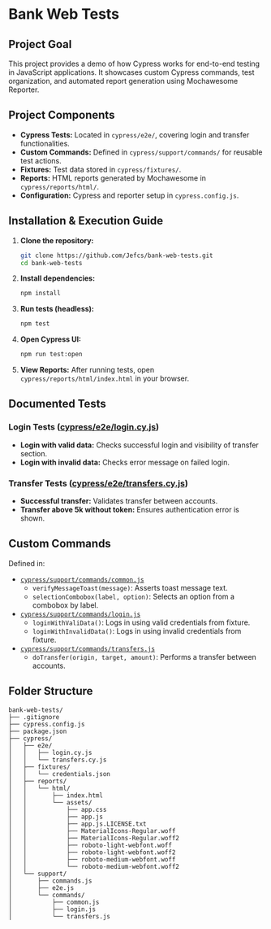 # Bank Web Tests

## Project Goal

This project provides a demo of how Cypress works for end-to-end testing in JavaScript applications. It showcases custom Cypress commands, test organization, and automated report generation using Mochawesome Reporter.

## Project Components

- **Cypress Tests:** Located in `cypress/e2e/`, covering login and transfer functionalities.
- **Custom Commands:** Defined in `cypress/support/commands/` for reusable test actions.
- **Fixtures:** Test data stored in `cypress/fixtures/`.
- **Reports:** HTML reports generated by Mochawesome in `cypress/reports/html/`.
- **Configuration:** Cypress and reporter setup in `cypress.config.js`.

## Installation & Execution Guide

1. **Clone the repository:**

   ```sh
   git clone https://github.com/Jefcs/bank-web-tests.git
   cd bank-web-tests
   ```

2. **Install dependencies:**

   ```sh
   npm install
   ```

3. **Run tests (headless):**

   ```sh
   npm test
   ```

4. **Open Cypress UI:**

   ```sh
   npm run test:open
   ```

5. **View Reports:**
   After running tests, open `cypress/reports/html/index.html` in your browser.

## Documented Tests

### Login Tests ([cypress/e2e/login.cy.js](cypress/e2e/login.cy.js))

- **Login with valid data:** Checks successful login and visibility of transfer section.
- **Login with invalid data:** Checks error message on failed login.

### Transfer Tests ([cypress/e2e/transfers.cy.js](cypress/e2e/transfers.cy.js))

- **Successful transfer:** Validates transfer between accounts.
- **Transfer above 5k without token:** Ensures authentication error is shown.

## Custom Commands

Defined in:

- [`cypress/support/commands/common.js`](cypress/support/commands/common.js)
  - `verifyMessageToast(message)`: Asserts toast message text.
  - `selectionCombobox(label, option)`: Selects an option from a combobox by label.
- [`cypress/support/commands/login.js`](cypress/support/commands/login.js)
  - `loginWithValiData()`: Logs in using valid credentials from fixture.
  - `loginWithInvalidData()`: Logs in using invalid credentials from fixture.
- [`cypress/support/commands/transfers.js`](cypress/support/commands/transfers.js)
  - `doTransfer(origin, target, amount)`: Performs a transfer between accounts.

## Folder Structure

```
bank-web-tests/
├── .gitignore
├── cypress.config.js
├── package.json
├── cypress/
│   ├── e2e/
│   │   ├── login.cy.js
│   │   └── transfers.cy.js
│   ├── fixtures/
│   │   └── credentials.json
│   ├── reports/
│   │   └── html/
│   │       ├── index.html
│   │       └── assets/
│   │           ├── app.css
│   │           ├── app.js
│   │           ├── app.js.LICENSE.txt
│   │           ├── MaterialIcons-Regular.woff
│   │           ├── MaterialIcons-Regular.woff2
│   │           ├── roboto-light-webfont.woff
│   │           ├── roboto-light-webfont.woff2
│   │           ├── roboto-medium-webfont.woff
│   │           └── roboto-medium-webfont.woff2
│   └── support/
│       ├── commands.js
│       ├── e2e.js
│       └── commands/
│           ├── common.js
│           ├── login.js
│           └── transfers.js
```

